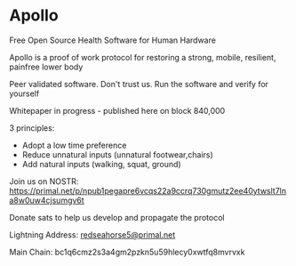 # Apollo

Free Open Source Health Software for Human Hardware

Apollo is a proof of work protocol for restoring a strong, mobile, resilient, painfree lower body

Peer validated software. Don't trust us. Run the software and verify for yourself

Whitepaper in progress - published here on block 840,000

3 principles:
- Adopt a low time preference
- Reduce unnatural inputs (unnatural footwear,chairs)
- Add natural inputs (walking, squat, ground)

Join us on NOSTR: https://primal.net/p/npub1pegapre6vcqs22a9ccrq730gmutz2ee40ytwslt7lna8w0uw4cjsumgv6t


Donate sats to help us develop and propagate the protocol

Lightning Address: redseahorse5@primal.net

Main Chain: bc1q6cmz2s3a4gm2pzkn5u59hlecy0xwtfq8mvrvxk
